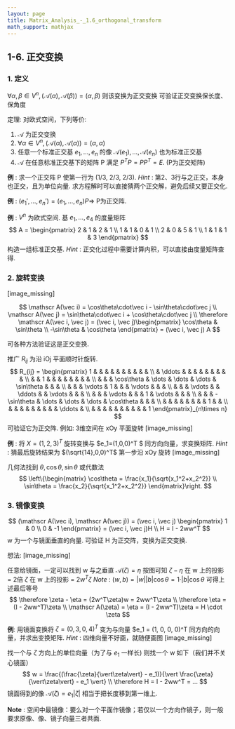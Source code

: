 ```yaml
---
layout: page
title: Matrix_Analysis_-_1.6_orthogonal_transform
math_support: mathjax
---
```



## 1-6. 正交变换
### 1. 定义
$\forall\alpha,\beta\in V^n, (\mathscr A(\alpha),\mathscr A(\beta)) = (\alpha,\beta)$ 则该变换为正交变换
可验证正交变换保长度、保角度

定理: 对欧式空间，下列等价:
1. $\mathscr A$ 为正交变换
2. $\forall\alpha\in V^n, (\mathscr A(\alpha),\mathscr A(\alpha)) = (\alpha,\alpha)$
3. 任意一个标准正交基 $e_1,\dots,e_n$ 的像 $\mathscr A(e_1),\dots,\mathscr A(e_n)$ 也为标准正交基
4. $\mathscr A$ 在任意标准正交基下的矩阵 P 满足 $P^TP = PP^T = E$. (P为正交矩阵)

**例** : 求一个正交阵 P 使第一行为 (1/3, 2/3, 2/3).
*Hint* : 第2、3行与之正交，本身也正交，且为单位向量.
求方程解时可以直接猜两个正交解，避免后续又要正交化.

**例** : $(e_1',\dots,e_n') = (e_1,\dots,e_n)P\Rightarrow$ P为正交阵.

**例** : $V^n$ 为欧式空间. 基 $e_1,\dots,e_4$ 的度量矩阵
$$
A = \begin{pmatrix}
2 & 1 & 2 & 1 \\
1 & 1 & 0 & 1 \\
2 & 0 & 5 & 1 \\
1 & 1 & 1 & 3
\end{pmatrix}
$$
构造一组标准正交基.
*Hint* : 正交化过程中需要计算内积，可以直接由度量矩阵查得.

### 2. 旋转变换

[image_missing]

$$
\mathscr A(\vec i) = \cos\theta\cdot\vec i - \sin\theta\cdot\vec j \\
\mathscr A(\vec j) = \sin\theta\cdot\vec i + \cos\theta\cdot\vec j \\
\therefore \mathscr A(\vec i, \vec j) = (\vec i, \vec j)\begin{pmatrix}
\cos\theta & \sin\theta \\
-\sin\theta & \cos\theta
\end{pmatrix} = (\vec i, \vec j) A
$$

可各种方法验证这是正交变换.

推广 $R_{ij}$ 为沿 iOj 平面顺时针旋转.
$$
R_{ij} = \begin{pmatrix}
1 & & & & & & & & & & \\
 & \ddots & & & & & & & & & \\
 & & 1 & & & & & & & & \\
 & & & \cos\theta & \dots & \dots & \dots & \sin\theta & & & \\
 & & & \vdots & 1 & & & \vdots & & & \\
 & & & \vdots & & \ddots & & \vdots & & & \\
 & & & \vdots & & & 1 & \vdots & & & \\
 & & & -\sin\theta & \dots & \dots & \dots & \cos\theta & & & \\
 & & & & & & & & 1 & & \\
 & & & & & & & & & \ddots & \\
 & & & & & & & & & & 1 
\end{pmatrix}_{n\times n}
$$
可验证它为正交阵.
例如: 3维空间在 xOy 平面旋转 
[image_missing]

**例** : 将 $X=(1,2,3)^T$ 旋转变换与 $e_1=(1,0,0)^T $ 同方向向量，求变换矩阵.
*Hint* : 猜最后旋转结果为 $(\sqrt{14},0,0)^T$
第一步沿 xOy 旋转
[image_missing]

几何法找到 $\theta, \cos\theta, \sin\theta$
或代数法
$$
\left\{\begin{matrix}
\cos\theta = \frac{x_1}{\sqrt{x_1^2+x_2^2}} \\
\sin\theta = \frac{x_2}{\sqrt{x_1^2+x_2^2}}
\end{matrix}\right.
$$

### 3. 镜像变换
$$
(\mathscr A(\vec i), \mathscr A(\vec j)) = (\vec i, \vec j)
\begin{pmatrix}
1 & 0 \\
0 & -1
\end{pmatrix} = (\vec i, \vec j)H \\
H = I - 2ww^T
$$
w 为一个与镜面垂直的向量. 可验证 H 为正交阵，变换为正交变换.

想法:
[image_missing]

任意给镜面，一定可以找到 w 与之垂直
$\mathscr A(\zeta) = \eta$
按图可知 $\zeta - \eta$ 在 w 上的投影 = 2倍 $\zeta$ 在 w 上的投影 = $2w^T\zeta$
*Note* : $(w, b) = \vert w\vert\vert b\vert\cos\theta = 1\cdot\vert b\vert\cos\theta$ 可得上述最后等号
$$
\therefore \zeta - \eta = (2w^T\zeta)w = 2ww^T\zeta \\
\therefore \eta = (I - 2ww^T)\zeta \\
\mathscr A(\zeta) = \eta = (I - 2ww^T)\zeta = H \cdot \zeta
$$

**例**: 用镜面变换将 $\zeta = (0, 3, 0, 4)^T$ 变为与向量 $e_1 = (1, 0, 0, 0)^T 同方向的向量，并求出变换矩阵.
*Hint* : 四维向量不好画，就随便画图
[image_missing]

找一个与 $\zeta$ 方向上的单位向量（为了与 $e_1$ 一样长)
则找一个 w 如下（我们并不关心镜面）
$$
w = \frac{(\frac{\zeta}{\vert\zeta\vert} - e_1)}{\vert \frac{\zeta}{\vert\zeta\vert} - e_1 \vert} \\
\therefore H = I - 2ww^T = ...
$$
镜面得到的像 $\mathscr A(\zeta) = e_1\vert\zeta\vert$ 相当于把长度移到第一维上.

**Note** : 空间中最镜像：要么对一个平面作镜像；若仅以一个方向作镜子，则一般要求原像、像、镜子向量三者共面.


